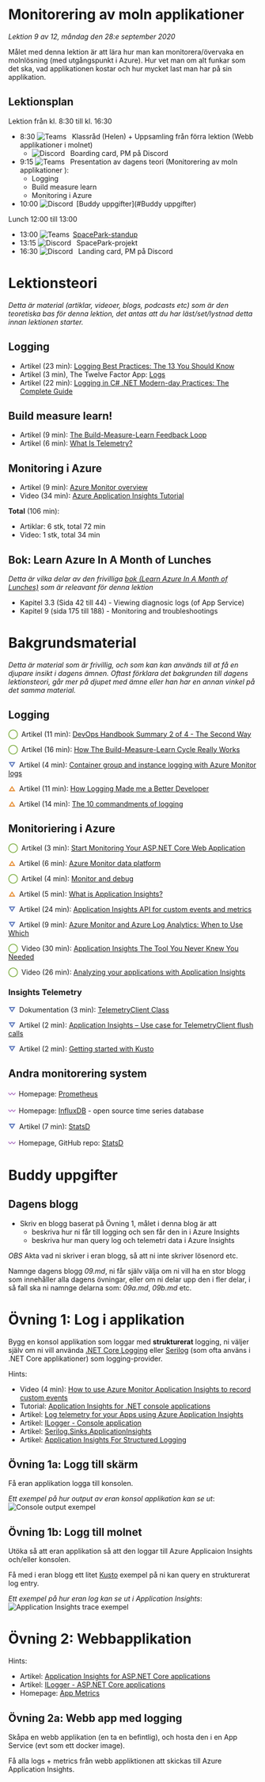 # Monitorering av moln applikationer

*Lektion 9 av 12, måndag den 28:e september 2020*

Målet med denna lektion är att lära hur man kan monitorera/övervaka en molnlösning (med utgångspunkt i Azure). Hur vet man om alt funkar som det ska, vad applikationen kostar och hur mycket last man har på sin applikation.

## Lektionsplan
Lektion från kl. 8:30 till kl. 16:30

* 8:30 <img style="margin-right:0.5em;" src="assets/images/teams18.png"  alt="Teams"/> Klassråd (Helen) + Uppsamling från förra lektion (Webb applikationer i molnet)
  * <img style="margin-right:0.5em;" src="assets/images/discord18.png" alt="Discord"/> Boarding card, PM på Discord
* 9:15 <img style="margin-right:0.5em;" src="assets/images/teams18.png"  alt="Teams"/> Presentation av dagens teori (Monitorering av moln applikationer ): 
  * Logging
  * Build measure learn
  * Monitoring i Azure
* 10:00 <img style="margin-right:0.5em;" src="assets/images/discord18.png" alt="Discord"/>[Buddy uppgifter](#Buddy uppgifter)

Lunch 12:00 till 13:00

* 13:00 <img style="margin-right:0.5em;" src="assets/images/teams18.png" alt="Teams"/>[SpacePark-standup](project_standup.md)
* 13:15 <img style="margin-right:0.5em;" src="assets/images/discord18.png" alt="Discord"/> SpacePark-projekt
* 16:30 <img style="margin-right:0.5em;" src="assets/images/discord18.png" alt="Discord"/> Landing card, PM på Discord

# Lektionsteori
*Detta är material (artiklar, videoer, blogs, podcasts etc) som är den teoretiska bas för denna lektion, det antas att du har läst/set/lystnad detta innan lektionen starter.*

## Logging

* Artikel (23 min): [Logging Best Practices: The 13 You Should Know](https://www.scalyr.com/blog/the-10-commandments-of-logging/)
* Artikel (3 min), The Twelve Factor App: [Logs](https://12factor.net/logs)
* Artikel (22 min): [Logging in C# .NET Modern-day Practices: The Complete Guide](https://michaelscodingspot.com/logging-in-dotnet/)

## Build measure learn!

* Artikel (9 min): [The Build-Measure-Learn Feedback Loop](https://www.mindtools.com/pages/article/build-measure-learn.htm)
* Artikel (6 min): [What Is Telemetry?](https://stackify.com/telemetry-tutorial/) 

## Monitoring i Azure

* Artikel (9 min): [Azure Monitor overview](https://docs.microsoft.com/en-us/azure/azure-monitor/overview)
* Video (34 min): [Azure Application Insights Tutorial](https://www.youtube.com/watch?v=A0jAeGf2zUQ)

**Total** (106 min):

- Artiklar: 6 stk, total 72 min
- Video: 1 stk, total 34 min

## Bok: Learn Azure In A Month of Lunches

*Detta är vilka delar av den frivilliga [bok (Learn Azure In A Month of Lunches)](info_learningmaterial.md) som är releavant för denna lektion*

* Kapitel 3.3 (Sida 42 till 44) - Viewing diagnosic logs (of App Service)
* Kapitel 9 (sida 175 till 188) - Monitoring and troubleshootings

# Bakgrundsmaterial

*Detta är material som är frivillig, och som kan kan används till at få en djupare insikt i dagens ämnen. Oftast förklara det bakgrunden till dagens lektionsteori, går mer på djupet med ämne eller han har en annan vinkel på det samma material.*

## Logging

<span style="color:#7EAE42; font-weight: 900; margin-right:0.5em;">&#9711;</span>Artikel (11 min): [DevOps Handbook Summary 2 of 4 - The Second Way](https://agilejazz.blogspot.com/p/the-devops-handbook-summary-2-of-4.html)

<span style="color:#7EAE42; font-weight: 900; margin-right:0.5em;">&#9711;</span>Artikel (16 min): [How The Build-Measure-Learn Cycle Really Works](https://www.cleverism.com/how-build-measure-learn-cycle-really-works/)

<span style="color:#5874B9; font-weight: 900; margin-right:0.5em;">&#9661;</span>Artikel (4 min): [Container group and instance logging with Azure Monitor logs](https://docs.microsoft.com/en-us/azure/container-instances/container-instances-log-analytics)

<span style="color:#E78E35; font-weight: 900; margin-right:0.5em;">&#9651;</span>Artikel (11 min): [How Logging Made me a Better Developer](http://vasir.net/blog/development/how-logging-made-me-a-better-developer)

<span style="color:#E78E35; font-weight: 900; margin-right:0.5em;">&#9651;</span>Artikel (14 min): [The 10 commandments of logging](http://www.masterzen.fr/2013/01/13/the-10-commandments-of-logging/)

## Monitoriering i Azure

<span style="color:#7EAE42; font-weight: 900; margin-right:0.5em;">&#9711;</span>Artikel (3 min): [Start Monitoring Your ASP.NET Core Web Application](https://docs.microsoft.com/en-us/azure/azure-monitor/learn/dotnetcore-quick-start)

<span style="color:#E78E35; font-weight: 900; margin-right:0.5em;">&#9651;</span>Artikel (6 min): [Azure Monitor data platform](https://docs.microsoft.com/en-us/azure/azure-monitor/platform/data-platform)

<span style="color:#7EAE42; font-weight: 900; margin-right:0.5em;">&#9711;</span>Artikel (4 min): [Monitor and debug](https://docs.microsoft.com/en-us/aspnet/core/azure/devops/monitoring?view=aspnetcore-3.1)

<span style="color:#E78E35; font-weight: 900; margin-right:0.5em;">&#9651;</span>Artikel (5 min): [What is Application Insights?](https://docs.microsoft.com/en-us/azure/azure-monitor/app/app-insights-overview)

<span style="color:#5874B9; font-weight: 900; margin-right:0.5em;">&#9661;</span>Artikel (24 min): [Application Insights API for custom events and metrics](https://docs.microsoft.com/en-us/azure/azure-monitor/app/api-custom-events-metrics)

<span style="color:#5874B9; font-weight: 900; margin-right:0.5em;">&#9661;</span>Artikel (9 min): [Azure Monitor and Azure Log Analytics: When to Use Which](https://dzone.com/articles/azure-monitor-and-azure-log-analytics-when-to-use)

<span style="color:#7EAE42; font-weight: 900; margin-right:0.5em;">&#9711;</span>Video (30 min): [Application Insights The Tool You Never Knew You Needed](https://www.youtube.com/watch?v=SMGokUCi9oo)

<span style="color:#7EAE42; font-weight: 900; margin-right:0.5em;">&#9711;</span>Video (26 min): [Analyzing your applications with Application Insights](https://www.youtube.com/watch?v=pqZF8LjBh68)

### Insights Telemetry

<span style="color:#5874B9; font-weight: 900; margin-right:0.5em;">&#9661;</span>Dokumentation (3 min): [TelemetryClient Class](https://docs.microsoft.com/en-us/dotnet/api/microsoft.applicationinsights.telemetryclient?view=azure-dotnet)

<span style="color:#5874B9; font-weight: 900; margin-right:0.5em;">&#9661;</span>Artikel (2 min): [Application Insights – Use case for TelemetryClient flush calls](https://devblogs.microsoft.com/premier-developer/application-insights-use-case-for-telemetryclient-flush-calls/)

<span style="color:#5874B9; font-weight: 900; margin-right:0.5em;">&#9661;</span>Artikel (2 min): [Getting started with Kusto](https://docs.microsoft.com/en-us/azure/data-explorer/kusto/concepts/)

## Andra monitorering system

<span style="color:#9F58B9; font-weight: 900; margin-right:0.5em;">&#12336;</span>Homepage: [Prometheus ](https://prometheus.io/)

<span style="color:#9F58B9; font-weight: 900; margin-right:0.5em;">&#12336;</span>Homepage: [InfluxDB](https://www.influxdata.com/) - open source time series database

<span style="color:#5874B9; font-weight: 900; margin-right:0.5em;">&#9661;</span>Artikel (7 min): [StatsD](https://www.datadoghq.com/blog/statsd/)

<span style="color:#9F58B9; font-weight: 900; margin-right:0.5em;">&#12336;</span>Homepage, GitHub repo: [StatsD](https://github.com/statsd/statsd)

# Buddy uppgifter

## Dagens blogg

* Skriv en blogg baserat på Övning  1, målet i denna blog är att
  * beskriva hur ni får till logging och sen får den in i Azure Insights
  * beskriva hur man query log och telemetri data i Azure Insights

*OBS* Akta vad ni skriver i eran blogg, så att ni inte skriver lösenord etc.

Namnge dagens blogg *09.md*, ni får själv välja om ni vill ha en stor blogg som innehåller alla dagens övningar, eller om ni delar upp den i fler delar, i så fall ska ni namnge delarna som: *09a.md*, *09b.md* etc.

# Övning 1: Log i applikation

Bygg en konsol applikation som loggar med **strukturerat** logging, ni väljer själv om ni vill använda [.NET Core Logging](https://docs.microsoft.com/en-us/aspnet/core/fundamentals/logging/?view=aspnetcore-3.1) eller [Serilog](https://serilog.net/) (som ofta använs i .NET Core applikationer) som logging-provider.

Hints: 

* Video (4 min): [How to use Azure Monitor Application Insights to record custom events](https://www.youtube.com/watch?v=iTRILNstmFI)
* Tutorial: [Application Insights for .NET console applications](https://docs.microsoft.com/en-us/azure/azure-monitor/app/console)
* Artikel: [Log telemetry for your Apps using Azure Application Insights](https://powerapps.microsoft.com/fr-fr/blog/log-telemetry-for-your-apps-using-azure-application-insights/)
* Artikel: [ILogger - Console application](https://docs.microsoft.com/en-us/azure/azure-monitor/app/ilogger#console-application)
* Artikel: [Serilog.Sinks.ApplicationInsights](https://github.com/serilog/serilog-sinks-applicationinsights)
* Artikel: [Application Insights For Structured Logging](https://ranjeet.dev/application-insights-for-structured-logging/)

## Övning 1a: Logg till skärm

Få eran applikation logga till konsolen.

*Ett exempel på hur output av eran konsol applikation kan se ut*:
![Console output exempel](assets\images\exercise09-1.png)

## Övning 1b: Logg till molnet

Utöka så att eran applikation så att den loggar till Azure Applicaion Insights och/eller konsolen.

Få med i eran blogg ett litet [Kusto](https://docs.microsoft.com/en-us/azure/data-explorer/kusto/query/) exempel på ni kan query en strukturerat log entry.

*Ett exempel på hur eran log kan se ut i Application Insights*:
![Application Insights trace exempel](assets\images\exercise09-1b.png)

# Övning 2: Webbapplikation

Hints:

* Artikel: [Application Insights for ASP.NET Core applications](https://docs.microsoft.com/en-us/azure/azure-monitor/app/asp-net-core)
* Artikel: [ILogger - ASP.NET Core applications](https://docs.microsoft.com/en-us/azure/azure-monitor/app/ilogger#aspnet-core-applications)
* Homepage: [App Metrics](https://www.app-metrics.io/)

## Övning 2a: Webb app med logging

Skåpa en webb applikation (en ta en befintlig), och hosta den i en App Service (evt som ett docker image).

Få alla logs + metrics från webb appliktionen att skickas till Azure Application Insights.